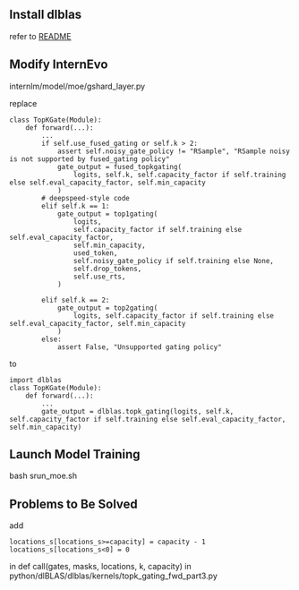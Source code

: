 ## Install dlblas
refer to [README](../../README.md)

## Modify InternEvo
internlm/model/moe/gshard_layer.py

replace

```
class TopKGate(Module):
    def forward(...):
        ...
        if self.use_fused_gating or self.k > 2:
            assert self.noisy_gate_policy != "RSample", "RSample noisy is not supported by fused_gating policy"
            gate_output = fused_topkgating(
                logits, self.k, self.capacity_factor if self.training else self.eval_capacity_factor, self.min_capacity
            )
        # deepspeed-style code
        elif self.k == 1:
            gate_output = top1gating(
                logits,
                self.capacity_factor if self.training else self.eval_capacity_factor,
                self.min_capacity,
                used_token,
                self.noisy_gate_policy if self.training else None,
                self.drop_tokens,
                self.use_rts,
            )

        elif self.k == 2:
            gate_output = top2gating(
                logits, self.capacity_factor if self.training else self.eval_capacity_factor, self.min_capacity
            )
        else:
            assert False, "Unsupported gating policy"
```

to

```
import dlblas
class TopKGate(Module):
    def forward(...):
        ...
        gate_output = dlblas.topk_gating(logits, self.k, self.capacity_factor if self.training else self.eval_capacity_factor, self.min_capacity)
```

## Launch Model Training
bash srun_moe.sh



## Problems to Be Solved
add 
```
locations_s[locations_s>=capacity] = capacity - 1
locations_s[locations_s<0] = 0
```

in def call(gates, masks, locations, k, capacity)  in python/dlBLAS/dlblas/kernels/topk_gating_fwd_part3.py